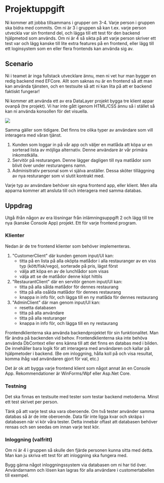 # Projektuppgift

Ni kommer att jobba tillsammans i grupper om 3-4. Varje person i gruppen ska bidra med commits.
Om ni är 3 i gruppen så kan t.ex. varje person utveckla var sin frontend del, och lägga till ett test för den backend hjälpmetod som används.
Om ni är 4 så sikta på att varje person skriver ett test var och lägg kanske till lite extra features på en frontend, eller lägg till ett loginsystem som en eller flera frontends kan använda sig av.

## Scenario

Ni i teamet är inga fullstack utvecklare ännu, men ni vet hur man bygger en redig backend med EFCore.
Allt som saknas nu är en frontend så att man kan använda tjänsten, och en testsuite
så att ni kan lita på att er backend faktiskt fungerar!

Ni kommer att använda ett av era DataLayer projekt bygga tre klient appar ovanpå (tre projekt). Vi har inte gått igenom HTML/CSS ännu så i stället så kan ni använda konsollen för det visuella.

<img src="img\12341234.png"></img>

Samma gäller som tidigare. Det finns tre olika typer av användare som vill interagera med våran tjänst.

1. Kunden som loggar in på vår app och väljer en matlåda att köpa ur en sorterad lista av
   möjliga alternativ. Denne användare är vår primära inkomstkälla.
2. Servitör på resturangen. Denne lägger dagligen till nya matlådor som blivit över
   under resturangens namn.
3. Adminisitrativ personal som vi själva anställer. Dessa sköter tilläggning av nya
   resturanger som vi slutit kontrakt med.

Varje typ av användare behöver sin egna frontend app, eller klient. Men alla apparna
kommer att ansluta till och interagera med samma databas.

## Uppdrag

Utgå ifrån någon av era lösningar från inlämningsuppgift 2 och lägg till tre nya
(kanske Console App) projekt. Ett för varje frontend program.

### Klienter

Nedan är de tre frontend klienter som behöver implementeras.

1. "CustomerClient" där kunden genom input/UI kan:
   - titta på en lista på alla oköpta matlådor i alla restauranger av en viss typ (kött/fisk/vego), sorterade på pris, lägst först
   - välja att köpa en av de lunchlådor som visas
   - välja att se de matlådor denne köpt hittils
2. "RestaurantClient" där en servitör genom input/UI kan:
   - titta på alla sålda matlådor för dennes restaurang
   - titta på alla osålda matlådor för dennes restaurang
   - knappa in info för, och lägga till en ny matlåda för dennes restaurang
3. "AdminClient" där man genom input/UI kan:
   - resetta databasen
   - titta på alla användare
   - titta på alla resturanger
   - knappa in info för, och lägga till en ny restaurang

Frontendklienterna ska använda backendprojektet för sin funktionalitet. Man får ändra på backenden vid behov.
Frontendklienterna ska inte behöva använda DbContext eller ens känna till att det finns en databas med i bilden.
De innehåller bara logik för att interagera med användaren och kallar på hjälpmetoder i backend.
(Be om inloggning, hålla koll på och visa resultat, komma ihåg vad användaren gjort för val, etc.)

Det är ok att bygga varje frontend klient som något annat än en Console App. Rekommendationer är WinForms/Wpf eller Asp.Net Core.

### Testning

Det ska finnas en testsuite med tester som testar backend metoderna. Minst ett test skrivet per person.

Tänk på att varje test ska vara oberoende. Om två tester använder samma databas så är de inte oberoende. Data får inte ligga kvar och skräpa i databasen när vi kör våra tester. Detta innebär oftast att databasen behöver rensas och sen seedas om innan varje test kör.

### Inloggning (valfritt)

Om ni är 4 i gruppen så skulle den fjärde personen kunna sitta med detta. Man kan ju skriva ett test för att inloggning ska fungera med.

Bygg gärna något inloggningssystem via databasen om ni har tid över.
Användarnamn och lösen kan lagras för alla användare i customertabellen till exempel.
